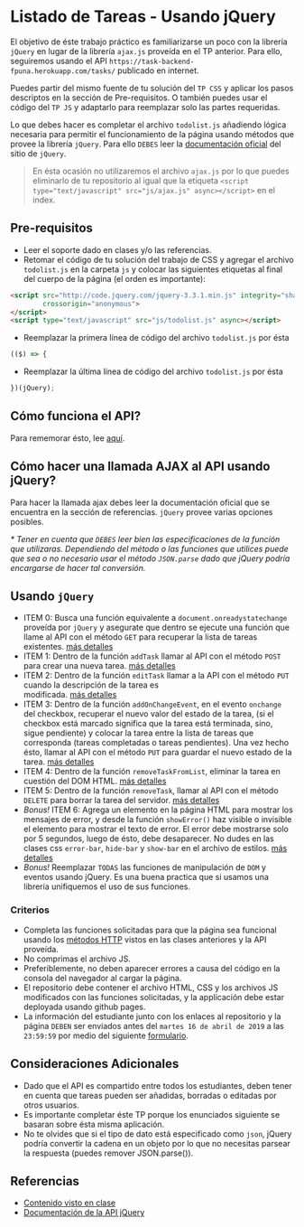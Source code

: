# Listado de Tareas - Usando jQuery

El objetivo de éste trabajo práctico es familiarizarse un poco con la librería `jQuery` en lugar de la librería 
`ajax.js` proveída en el TP anterior. 
Para ello, seguiremos usando el API `https://task-backend-fpuna.herokuapp.com/tasks/` publicado en internet.

Puedes partir del mismo fuente de tu solución del `TP CSS` y aplicar los pasos descriptos en la sección de Pre-requisitos.
O también puedes usar el código del `TP JS` y adaptarlo para reemplazar solo las partes requeridas.

Lo que debes hacer es completar el archivo `todolist.js` añadiendo lógica necesaria para permitir el funcionamiento de 
la página usando métodos que provee la librería `jQuery`. Para ello `DEBES` leer la 
[documentación oficial](https://api.jquery.com/) del sitio de `jQuery`. 

> En ésta ocasión no utilizaremos el archivo `ajax.js` por lo que puedes eliminarlo de tu repositorio al igual que la
etiqueta `<script type="text/javascript" src="js/ajax.js" async></script>` en el index.

## Pre-requisitos
* Leer el soporte dado en clases y/o las referencias.
* Retomar el código de tu solución del trabajo de CSS y agregar el archivo `todolist.js` en la carpeta `js`
 y colocar las siguientes etiquetas al final del cuerpo de la página (el orden es importante):
```html
<script src="http://code.jquery.com/jquery-3.3.1.min.js" integrity="sha256-FgpCb/KJQlLNfOu91ta32o/NMZxltwRo8QtmkMRdAu8="
        crossorigin="anonymous">
</script>
<script type="text/javascript" src="js/todolist.js" async></script>
```
* Reemplazar la primera línea de código del archivo `todolist.js` por ésta
```js
(($) => {
```
* Reemplazar la última línea de código del archivo `todolist.js` por ésta
```js
})(jQuery);
```

## Cómo funciona el API?
Para rememorar ésto, lee [aquí](https://github.com/diegocrzt/diegocrzt.github.io/blob/master/js-task/problem/Ej_JS.md#funcionamiento-de-la-api).

## Cómo hacer una llamada AJAX al API usando jQuery?
Para hacer la llamada ajax debes leer la documentación oficial que se encuentra en la sección de referencias.
`jQuery` provee varias opciones posibles.

_* Tener en cuenta que `DEBES` leer bien las especificaciones de la función que utilizaras. Dependiendo del método o 
las funciones que utilices puede que sea o no necesario usar el método `JSON.parse` dado que jQuery podría encargarse de 
hacer tal conversión._

## Usando `jQuery`
* ITEM 0: Busca una función equivalente a `document.onreadystatechange` proveída por `jQuery` y asegurate que dentro
se ejecute una función que llame al API con el método `GET` para recuperar la lista de tareas existentes. [más detalles](https://github.com/diegocrzt/diegocrzt.github.io/blob/master/js-task/problem/js/todolist.js#L32-L36) 
* ITEM 1: Dentro de la función `addTask` llamar al API con el método `POST` para crear una nueva tarea. 
[más detalles](https://github.com/diegocrzt/diegocrzt.github.io/blob/master/js-task/problem/js/todolist.js#L82-L88) 
* ITEM 2: Dentro de la función `editTask` llamar a la API con el método `PUT` cuando la descripción de la tarea es  
modificada. [más detalles](https://github.com/diegocrzt/diegocrzt.github.io/blob/master/js-task/problem/js/todolist.js#L186-L193) 
* ITEM 3: Dentro de la función `addOnChangeEvent`, en el evento `onchange` del checkbox, recuperar el nuevo valor del 
estado de la tarea, (si el checkbox está marcado significa que la tarea está terminada, sino, sigue pendiente) y 
colocar la tarea entre la lista de tareas que corresponda (tareas completadas o tareas pendientes). Una vez hecho ésto, 
llamar al API con el método `PUT` para guardar el nuevo estado de la tarea. [más detalles](https://github.com/diegocrzt/diegocrzt.github.io/blob/master/js-task/problem/js/todolist.js#L109-L115) 
* ITEM 4: Dentro de la función `removeTaskFromList`, eliminar la tarea en cuestión del DOM HTML.
[más detalles](https://github.com/diegocrzt/diegocrzt.github.io/blob/master/js-task/problem/js/todolist.js#L240)
* ITEM 5: Dentro de la función `removeTask`, llamar al API con el método `DELETE` para borrar la tarea del servidor. 
[más detalles](https://github.com/diegocrzt/diegocrzt.github.io/blob/master/js-task/problem/js/todolist.js#L249-L254)
* _Bonus!_ ITEM 6: Agrega un elemento en la página HTML para mostrar los mensajes de error, y desde la función
`showError()` haz visible o invisible el elemento para mostrar el texto de error. El error debe 
mostrarse solo por 5 segundos, luego de ésto, debe desaparecer. No dudes en las clases css `error-bar`, `hide-bar` y
`show-bar` en el archivo de estilos. [más detalles](https://github.com/diegocrzt/diegocrzt.github.io/blob/master/js-task/problem/js/todolist.js#L46-L48)
* _Bonus!_ Reemplazar `TODAS` las funciones de manipulación de `DOM` y eventos usando jQuery. Es una 
buena practica que si usamos una librería unifiquemos el uso de sus funciones.

### Criterios
* Completa las funciones solicitadas para que la página sea funcional usando los [métodos HTTP](../../http_protocol/README.md)
 vistos en las clases anteriores y la API proveída.
* No comprimas el archivo JS.
* Preferiblemente, no deben aparecer errores a causa del código en la consola del navegador al cargar la página.
* El repositorio debe contener el archivo HTML, CSS y los archivos JS modificados con las funciones solicitadas, y la 
applicación debe estar deployada usando github pages.
* La información del estudiante junto con los enlaces al repositorio y la página `DEBEN` ser enviados antes del 
`martes 16 de abril de 2019` a las `23:59:59` por medio del siguiente [formulario](https://goo.gl/forms/e4ajnmhqAu61uadA2).

## Consideraciones Adicionales
* Dado que el API es compartido entre todos los estudiantes, deben tener en cuenta que tareas pueden ser añadidas, 
borradas o editadas por otros usuarios.
* Es importante completar éste TP porque los enunciados siguiente se basaran sobre ésta misma aplicación.
* No te olvides que si el tipo de dato está especificado como `json`, jQuery podría convertir la cadena en un objeto
por lo que no necesitas parsear la respuesta (puedes remover JSON.parse()).

## Referencias
* [Contenido visto en clase](https://github.com/diegocrzt/diegocrzt.github.io/blob/master/js-task/lesson/JS.md)
* [Documentación de la API jQuery](https://api.jquery.com/)